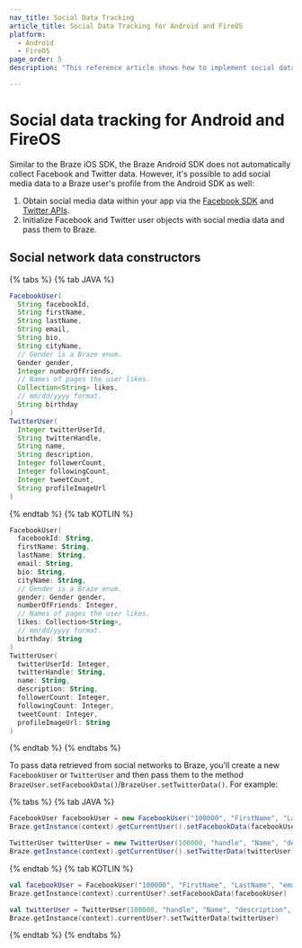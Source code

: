 ```yaml
---
nav_title: Social Data Tracking
article_title: Social Data Tracking for Android and FireOS
platform: 
  - Android
  - FireOS
page_order: 5
description: "This reference article shows how to implement social data tracking for your Android application."

---
```


# Social data tracking for Android and FireOS

Similar to the Braze iOS SDK, the Braze Android SDK does not automatically collect Facebook and Twitter data. However, it's possible to add social media data to a Braze user's profile from the Android SDK as well:

1. Obtain social media data within your app via the [Facebook SDK][1] and [Twitter APIs][2].
2. Initialize Facebook and Twitter user objects with social media data and pass them to Braze.

## Social network data constructors

{% tabs %}
{% tab JAVA %}

```java
FacebookUser(
  String facebookId,
  String firstName,
  String lastName,
  String email,
  String bio,
  String cityName,
  // Gender is a Braze enum.
  Gender gender,
  Integer numberOfFriends,
  // Names of pages the user likes.
  Collection<String> likes,
  // mm/dd/yyyy format.
  String birthday
)
TwitterUser(
  Integer twitterUserId,
  String twitterHandle,
  String name,
  String description,
  Integer followerCount,
  Integer followingCount,
  Integer tweetCount,
  String profileImageUrl
)
```

{% endtab %}
{% tab KOTLIN %}

```kotlin
FacebookUser(
  facebookId: String,
  firstName: String,
  lastName: String,
  email: String,
  bio: String,
  cityName: String,
  // Gender is a Braze enum.
  gender: Gender gender,
  numberOfFriends: Integer,
  // Names of pages the user likes.
  likes: Collection<String>,
  // mm/dd/yyyy format.
  birthday: String
)
TwitterUser(
  twitterUserId: Integer,
  twitterHandle: String,
  name: String,
  description: String,
  followerCount: Integer,
  followingCount: Integer,
  tweetCount: Integer,
  profileImageUrl: String
)
```

{% endtab %}
{% endtabs %}

To pass data retrieved from social networks to Braze, you'll create a new `FacebookUser` or `TwitterUser` and then pass them to the method `BrazeUser.setFacebookData()`/`BrazeUser.setTwitterData()`. For example:

{% tabs %}
{% tab JAVA %}

```java
FacebookUser facebookUser = new FacebookUser("100000", "FirstName", "LastName", "email@email.com", "bio", "City", Gender.MALE, 3, Arrays.asList(new String[]{ "like" }), "04/13/1990");
Braze.getInstance(context).getCurrentUser().setFacebookData(facebookUser);

TwitterUser twitterUser = new TwitterUser(100000, "handle", "Name", "description", 100, 50, 150, "image_url");
Braze.getInstance(context).getCurrentUser().setTwitterData(twitterUser);
```

{% endtab %}
{% tab KOTLIN %}

```kotlin
val facebookUser = FacebookUser("100000", "FirstName", "LastName", "email@email.com", "bio", "City", Gender.MALE, 3, listOf("like"),"04/13/1990")
Braze.getInstance(context).currentUser?.setFacebookData(facebookUser)

val twitterUser = TwitterUser(100000, "handle", "Name", "description", 100, 50, 150, "image_url")
Braze.getInstance(context).currentUser?.setTwitterData(twitterUser)
```

{% endtab %}
{% endtabs %}

[1]: https://developers.facebook.com/docs/howtos/androidsdk/3.0/login-with-facebook/#step1
[2]: https://developer.twitter.com/en/docs
